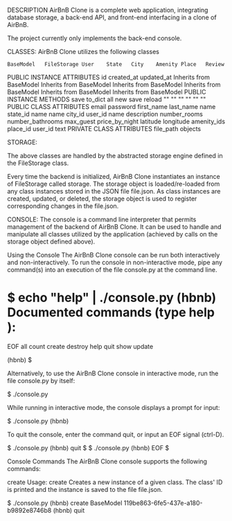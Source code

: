 DESCRIPTION
AirBnB Clone is a complete web application, integrating database storage, a back-end API, and front-end interfacing in a clone of AirBnB.

The project currently only implements the back-end console.


CLASSES:
AirBnB Clone utilizes the following classes

	BaseModel	FileStorage	User	State	City	Amenity	Place	Review
PUBLIC INSTANCE ATTRIBUTES	id
created_at
updated_at		Inherits from BaseModel	Inherits from BaseModel	Inherits from BaseModel	Inherits from BaseModel	Inherits from BaseModel	Inherits from BaseModel
PUBLIC INSTANCE METHODS	save
to_dict	all
new
save
reload	""	""	""	""	""	""
PUBLIC CLASS ATTRIBUTES			email
password
first_name
last_name	name	state_id
name	name	city_id
user_id
name
description
number_rooms
number_bathrooms
max_guest
price_by_night
latitude
longitude
amenity_ids	place_id
user_id
text
PRIVATE CLASS ATTRIBUTES		file_path
objects


STORAGE:

The above classes are handled by the abstracted storage engine defined in the FileStorage class.

Every time the backend is initialized, AirBnB Clone instantiates an instance of FileStorage called storage. The storage object is loaded/re-loaded from any class instances stored in the JSON file file.json. As class instances are created, updated, or deleted, the storage object is used to register corresponding changes in the file.json.


CONSOLE:
	The console is a command line interpreter that permits management of the backend of AirBnB Clone. It can be used to handle and manipulate all classes utilized by the application (achieved by calls on the storage object defined above).

Using the Console
The AirBnB Clone console can be run both interactively and non-interactively. To run the console in non-interactive mode, pipe any command(s) into an execution of the file console.py at the command line.

$ echo "help" | ./console.py
(hbnb) 
Documented commands (type help <topic>):
========================================
EOF  all  count  create  destroy  help  quit  show  update

(hbnb) 
$

Alternatively, to use the AirBnB Clone  console in interactive mode, run the file console.py by itself:

$ ./console.py

While running in interactive mode, the console displays a prompt for input:

$ ./console.py
(hbnb) 

To quit the console, enter the command quit, or input an EOF signal (ctrl-D).

$ ./console.py
(hbnb) quit
$
$ ./console.py
(hbnb) EOF
$

Console Commands
The AirBnB Clone console supports the following commands:

create
	Usage: create <class>
Creates a new instance of a given class. The class' ID is printed and the instance is saved to the file file.json.

$ ./console.py
(hbnb) create BaseModel
119be863-6fe5-437e-a180-b9892e8746b8
(hbnb) quit


